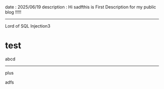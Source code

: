 date : 2025/06/19
description : Hi sadfthis is First Description for my public blog !!!!!

---

Lord of SQL Injection3

# test

abcd

---

plus 

<tr>adfs</tr>